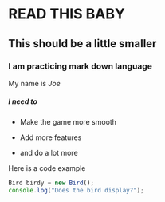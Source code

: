 # READ THIS BABY
## This should be a little smaller
### I am practicing mark down language

My name is *Joe*

##### I need to
* Make the game more smooth
- Add more features
+ and do a lot more

Here is a code example
```javascript
Bird birdy = new Bird();
console.log("Does the bird display?");
```
